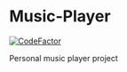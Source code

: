 # Music-Player

[![CodeFactor](https://www.codefactor.io/repository/github/derekaguirre/music-player/badge)](https://www.codefactor.io/repository/github/derekaguirre/music-player)

Personal music player project

